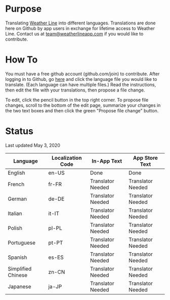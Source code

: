 # Purpose

Translating [Weather Line](https://apps.apple.com/us/app/id715319015) into different languages. Translations are done here on Github by app users in exchange for lifetime access to Weather Line. Contact us at team@weatherlineapp.com if you would like to contribute.

# How To

You must have a free github account (github.com/join) to contribute. After logging in to Github, go [here](https://github.com/weather-line/translations) and click the language file you would like to translate. (Each language can have multiple files.) Read the instructions, then edit the file with your translations, then propose a file change.

To edit, click the pencil button in the top right corner. To propose file changes, scroll to the bottom of the edit page, summarize your changes in the two text boxes and then click the green "Propose file change" button.

# Status

Last updated May 3, 2020

|Language | Localization Code | In-App Text | App Store Text |
|--------------|----------|----------------|-----------------|
| English | en-US | Done | Done |
| French | fr-FR | Translator Needed | Translator Needed |
| German | de-DE | Translator Needed | Translator Needed |
| Italian | it-IT | Translator Needed | Translator Needed |
| Polish | pl-PL | Translator Needed | Translator Needed |
| Portuguese | pt-PT | Translator Needed | Translator Needed |
| Spanish | es-ES | Translator Needed | Translator Needed |
| Simplified Chinese | zn-CN | Translator Needed | Translator Needed |
| Japanese | ja-JP | Translator Needed | Translator Needed |a
